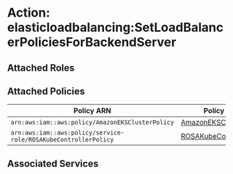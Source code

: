 # Action: elasticloadbalancing:SetLoadBalancerPoliciesForBackendServer

## Attached Roles

## Attached Policies

| Policy ARN | Policy Name |
|------------|-------------|
| `arn:aws:iam::aws:policy/AmazonEKSClusterPolicy` | [AmazonEKSClusterPolicy](../policies.md#amazoneksclusterpolicy) |
| `arn:aws:iam::aws:policy/service-role/ROSAKubeControllerPolicy` | [ROSAKubeControllerPolicy](../policies.md#rosakubecontrollerpolicy) |

## Associated Services

